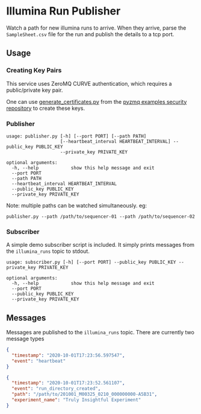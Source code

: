 # Illumina Run Publisher

Watch a path for new illumina runs to arrive. When they arrive, parse the `SampleSheet.csv` file for the run and publish the details to a tcp port.

## Usage

### Creating Key Pairs

This service uses ZeroMQ CURVE authentication, which requires a public/private key pair.

One can use [generate_certificates.py](https://github.com/zeromq/pyzmq/blob/master/examples/security/generate_certificates.py) from the [pyzmq examples security repository](https://github.com/zeromq/pyzmq/tree/master/examples/security) to create these keys.

### Publisher

```
usage: publisher.py [-h] [--port PORT] [--path PATH]
                    [--heartbeat_interval HEARTBEAT_INTERVAL] --public_key PUBLIC_KEY
                    --private_key PRIVATE_KEY

optional arguments:
  -h, --help            show this help message and exit
  --port PORT
  --path PATH
  --heartbeat_interval HEARTBEAT_INTERVAL
  --public_key PUBLIC_KEY
  --private_key PRIVATE_KEY
```

Note: multiple paths can be watched simultaneously. eg:

```
publisher.py --path /path/to/sequencer-01 --path /path/to/sequencer-02
```

### Subscriber

A simple demo subscriber script is included. It simply prints messages from the `illumina_runs` topic to stdout.

```
usage: subscriber.py [-h] [--port PORT] --public_key PUBLIC_KEY --private_key PRIVATE_KEY

optional arguments:
  -h, --help            show this help message and exit
  --port PORT
  --public_key PUBLIC_KEY
  --private_key PRIVATE_KEY
```

## Messages

Messages are published to the `illumina_runs` topic. There are currently two message types

```json
{
  "timestamp": "2020-10-01T17:23:56.597547",
  "event": "heartbeat"
}
```

```json
{
  "timestamp": "2020-10-01T17:23:52.561107",
  "event": "run_directory_created",
  "path": "/path/to/201001_M00325_0210_000000000-A5B31",
  "experiment_name": "Truly Insightful Experiment"
}
```